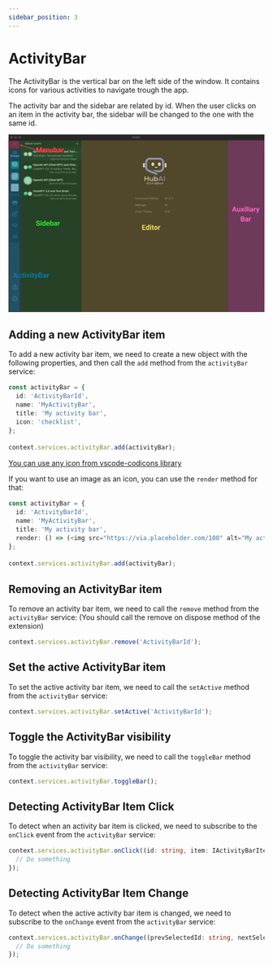 ```yaml
---
sidebar_position: 3
---
```


# ActivityBar

The ActivityBar is the vertical bar on the left side of the window. It contains icons for various activities to navigate trough the app.

The activity bar and the sidebar are related by id. When the user clicks on an item in the activity bar, the sidebar will be changed to the one with the same id.

![Workbench Core Components](./workbench-core.jpg)


## Adding a new ActivityBar item

To add a new activity bar item, we need to create a new object with the following properties, and then call the `add` method from the `activityBar` service:

```typescript
const activityBar = {
  id: 'ActivityBarId',
  name: 'MyActivityBar',
  title: 'My activity bar',
  icon: 'checklist',
};

context.services.activityBar.add(activityBar);
```

[You can use any icon from vscode-codicons library](https://microsoft.github.io/vscode-codicons/dist/codicon.html)

If you want to use an image as an icon, you can use the `render` method for that:

```typescript
const activityBar = {
  id: 'ActivityBarId',
  name: 'MyActivityBar',
  title: 'My activity bar',
  render: () => (<img src="https://via.placeholder.com/100" alt="My activity bar icon" />),
};

context.services.activityBar.add(activityBar);
```

## Removing an ActivityBar item

To remove an activity bar item, we need to call the `remove` method from the `activityBar` service:
(You should call the remove on dispose method of the extension)

```typescript
context.services.activityBar.remove('ActivityBarId');
```

## Set the active ActivityBar item

To set the active activity bar item, we need to call the `setActive` method from the `activityBar` service:

```typescript
context.services.activityBar.setActive('ActivityBarId');
```

## Toggle the ActivityBar visibility

To toggle the activity bar visibility, we need to call the `toggleBar` method from the `activityBar` service:

```typescript
context.services.activityBar.toggleBar();
```

## Detecting ActivityBar Item Click
To detect when an activity bar item is clicked, we need to subscribe to the `onClick` event from the `activityBar` service:

```typescript
context.services.activityBar.onClick((id: string, item: IActivityBarItem) => {
  // Do something
});
```


## Detecting ActivityBar Item Change
To detect when the active activity bar item is changed, we need to subscribe to the `onChange` event from the `activityBar` service:

```typescript
context.services.activityBar.onChange((prevSelectedId: string, nextSelectedId: string) => {
  // Do something
});
```